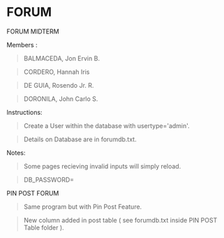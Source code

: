 # FORUM 
FORUM MIDTERM

Members : 
> BALMACEDA, Jon Ervin B.

> CORDERO, Hannah Iris

> DE GUIA, Rosendo Jr. R.

> DORONILA, John Carlo S.

Instructions: 

> Create a User within the database with usertype='admin'.

> Details on Database are in forumdb.txt.

Notes:

> Some pages recieving invalid inputs will simply reload.

> DB_PASSWORD=

PIN POST FORUM

> Same program but with Pin Post Feature. 

> New column added in post table ( see forumdb.txt inside PIN POST Table folder ).


